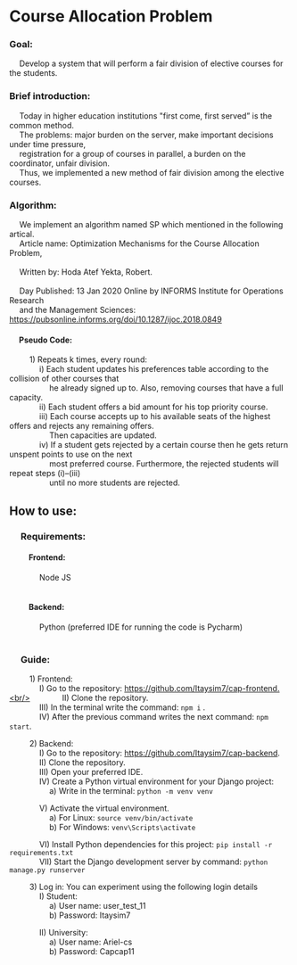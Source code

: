 # Course Allocation Problem <br/>

### Goal: <br/>  
&emsp; Develop a system that will perform a fair division of elective courses for the students.

### Brief introduction: <br/> 
&emsp; Today in higher education institutions "first come, first served” is the common method.<br/> 
&emsp; The problems: major burden on the server, make important decisions under time pressure, <br/>
&emsp; registration for a group of courses in parallel, a burden on the coordinator, unfair division. <br/>
&emsp; Thus, we implemented a new method of fair division among the elective courses. <br/>

### Algorithm: <br/>
&emsp; We implement an algorithm named SP which mentioned in the following artical. <br/> 
&emsp; Article name: Optimization Mechanisms for the Course Allocation Problem, <br/>   
&emsp; Written by: Hoda Atef Yekta, Robert. <br/>                                                                                       
&emsp; Day Published: 13 Jan 2020 Online by INFORMS Institute for Operations Research <br/>
&emsp; and the Management Sciences: https://pubsonline.informs.org/doi/10.1287/ijoc.2018.0849 <br/> 

#### &emsp; Pseudo Code: <br/>
&emsp; &emsp; 1) Repeats k times, every round:<br/>
&emsp; &emsp; &emsp; i) Each student updates his preferences table according to the collision of other courses that <br/>
&emsp; &emsp; &emsp; &emsp; he already signed up to. Also, removing courses that have a full capacity. <br/> 
&emsp; &emsp; &emsp; ii) Each student offers a bid amount for his top priority course.<br/>
&emsp; &emsp; &emsp; iii) Each course accepts up to his available seats of the highest offers and rejects any remaining offers.<br/>
&emsp; &emsp; &emsp; &emsp; Then capacities are updated.<br/>
&emsp; &emsp; &emsp; iv) If a student gets rejected by a certain course then he gets return unspent points to use on the next <br/>
&emsp; &emsp; &emsp; &emsp; most preferred course. Furthermore, the rejected students will repeat steps (i)–(iii) <br/>
&emsp; &emsp; &emsp; &emsp; until no more students are rejected.<br/>


## How to use:<br/>
### &emsp; Requirements: <br/> 
#### &emsp; &emsp; Frontend: <br/> 
&emsp; &emsp; &emsp; Node JS <br/> <br/>
#### &emsp; &emsp; Backend: <br/>
&emsp; &emsp; &emsp; Python (preferred IDE for running the code is Pycharm) <br/><br/>

### &emsp; Guide:<br/>

&emsp; &emsp; 1) Frontend: <br/>
&emsp; &emsp; &emsp; I)   Go to the repository: https://github.com/Itaysim7/cap-frontend.<br/>
&emsp; &emsp; &emsp; II)	 Clone the repository.<br/>
&emsp; &emsp; &emsp; III)	In the terminal write the command: ``` npm i ``` . <br/>
&emsp; &emsp; &emsp; IV)	 After the previous command writes the next command: ``` npm start ```.<br/>


&emsp; &emsp; 2) Backend: <br/>
&emsp; &emsp; &emsp; I) Go to the repository: https://github.com/Itaysim7/cap-backend. <br/>
&emsp; &emsp; &emsp; II)	Clone the repository.<br/>
&emsp; &emsp; &emsp; III)	Open your preferred IDE.<br/>
&emsp; &emsp; &emsp; IV)	Create a Python virtual environment for your Django project:<br/>
&emsp; &emsp; &emsp; &emsp; a) Write in the terminal: ``` python -m venv venv ```<br/>

&emsp; &emsp; &emsp; V) Activate the virtual environment.<br/>
&emsp; &emsp; &emsp; &emsp; a) For Linux: ``` source venv/bin/activate ``` <br/>
&emsp; &emsp; &emsp; &emsp; b) For Windows: ``` venv\Scripts\activate ``` <br/>

&emsp; &emsp; &emsp; VI)	Install Python dependencies for this project: ``` pip install -r requirements.txt ``` <br/>
&emsp; &emsp; &emsp; VII) Start the Django development server by command: ```python manage.py runserver ```<br/>

&emsp; &emsp; 3) Log in: You can experiment using the following login details<br/>
&emsp; &emsp; &emsp; I) Student: <br/>
&emsp; &emsp; &emsp; &emsp; a) User name: user_test_11 <br/>
&emsp; &emsp; &emsp; &emsp; b) Password: Itaysim7 <br/>

&emsp; &emsp; &emsp; II)	University: <br/>
&emsp; &emsp; &emsp; &emsp; a) User name: Ariel-cs <br/>
&emsp; &emsp; &emsp; &emsp; b) Password: Capcap11 <br/>  
 
 

